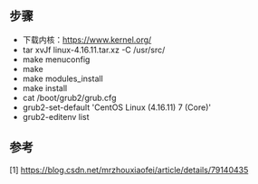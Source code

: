 ## 步骤
- 下载内核：https://www.kernel.org/
- tar xvJf linux-4.16.11.tar.xz -C /usr/src/
- make menuconfig
- make
- make modules_install
- make install
- cat /boot/grub2/grub.cfg
- grub2-set-default 'CentOS Linux (4.16.11) 7 (Core)'
- grub2-editenv list

## 参考
[1] https://blog.csdn.net/mrzhouxiaofei/article/details/79140435
